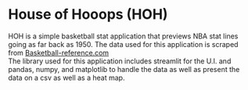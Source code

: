 # House of Hooops (HOH)

HOH is a simple basketball stat application that previews NBA stat lines going as far back as 1950. The data used for this application is scraped from [Basketball-reference.com](https://www.basketball-reference.com/) <br>
The library used for this application includes streamlit for the U.I. and pandas, numpy, and matplotlib to handle the data as well as present the data on a csv as well as a heat map. <br>
